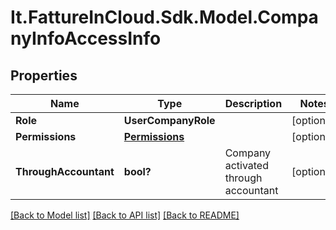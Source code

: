 # It.FattureInCloud.Sdk.Model.CompanyInfoAccessInfo

## Properties

Name | Type | Description | Notes
------------ | ------------- | ------------- | -------------
**Role** | **UserCompanyRole** |  | [optional] 
**Permissions** | [**Permissions**](Permissions.md) |  | [optional] 
**ThroughAccountant** | **bool?** | Company activated through accountant | [optional] 

[[Back to Model list]](../README.md#documentation-for-models) [[Back to API list]](../README.md#documentation-for-api-endpoints) [[Back to README]](../README.md)

